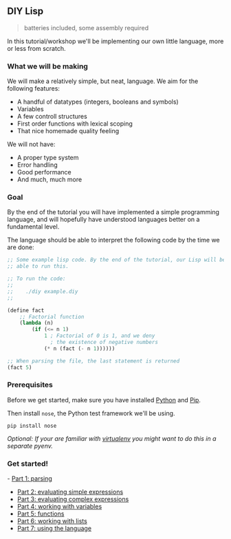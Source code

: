 ## DIY Lisp 

> batteries included, some assembly required

In this tutorial/workshop we'll be implementing our own little language, more or less from scratch. 


### What we will be making

We will make a relatively simple, but neat, language. We aim for the following features:

- A handful of datatypes (integers, booleans and symbols)
- Variables
- A few controll structures
- First order functions with lexical scoping
- That nice homemade quality feeling

We will not have:

- A proper type system
- Error handling
- Good performance
- And much, much more


### Goal

By the end of the tutorial you will have implemented a simple programming language, and will hopefully have understood languages better on a fundamental level. 

The language should be able to interpret the following code by the time we are done:

```lisp
;; Some example lisp code. By the end of the tutorial, our Lisp will be
;; able to run this.

;; To run the code:
;;
;;    ./diy example.diy
;;

(define fact 
    ;; Factorial function
    (lambda (n) 
        (if (<= n 1) 
            1 ; Factorial of 0 is 1, and we deny 
              ; the existence of negative numbers
            (* n (fact (- n 1))))))

;; When parsing the file, the last statement is returned
(fact 5)
```

### Prerequisites

Before we get started, make sure you have installed [Python](http://www.python.org/) and [Pip](https://pypi.python.org/pypi/pip). 

Then install `nose`, the Python test framework we'll be using.

    pip install nose

*Optional: If your are familiar with [virtualenv](http://www.virtualenv.org/en/latest/) you might want to do this in a separate pyenv.*


### Get started!

- [Part 1: parsing](parts/1.md)
- [Part 2: evaluating simple expressions](parts/2.md)
- [Part 3: evaluating complex expressions](parts/3.md)
- [Part 4: working with variables](parts/4.md)
- [Part 5: functions](parts/5.md)
- [Part 6: working with lists](parts/6.md)
- [Part 7: using the language](parts/7.md)
